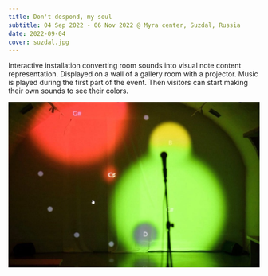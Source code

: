```yaml
---
title: Don't despond, my soul
subtitle: 04 Sep 2022 - 06 Nov 2022 @ Myra center, Suzdal, Russia
date: 2022-09-04
cover: suzdal.jpg
---
```


Interactive installation converting room sounds into visual note content representation. Displayed on a wall of a gallery room with a projector. Music is played during the first part of the event. Then visitors can start making their own sounds to see their colors.

![](./suzdal.jpg)
